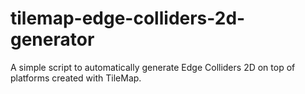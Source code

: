 # tilemap-edge-colliders-2d-generator
A simple script to automatically generate Edge Colliders 2D on top of platforms created with TileMap.
